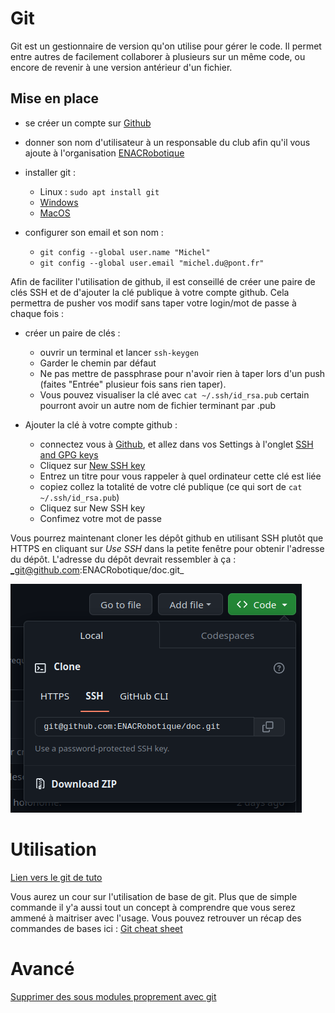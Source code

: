 # Git

Git est un gestionnaire de version qu'on utilise pour gérer le code. Il permet entre autres de facilement collaborer à plusieurs sur un même code, ou encore de revenir à une version antérieur d'un fichier.

## Mise en place
- se créer un compte sur [Github](https://github.com)
- donner son nom d'utilisateur à un responsable du club afin qu'il vous ajoute à l'organisation [ENACRobotique](https://github.com/ENACRobotique)
- installer git : 
  - Linux : `sudo apt install git`
  - [Windows](https://git-scm.com/download/win)
  - [MacOS](https://git-scm.com/download/mac)

- configurer son email et son nom :
  - `git config --global user.name "Michel"`
  - `git config --global user.email "michel.du@pont.fr"`

Afin de faciliter l'utilisation de github, il est conseillé de créer une paire de clés SSH et de d'ajouter la clé publique à votre compte github. Cela permettra de pusher vos modif sans taper votre login/mot de passe à chaque fois :
- créer un paire de clés :
  - ouvrir un terminal et lancer `ssh-keygen`
  - Garder le chemin par défaut
  - Ne pas mettre de passphrase pour n'avoir rien à taper lors d'un push 
  (faites "Entrée" plusieur fois sans rien taper).
  - Vous pouvez visualiser la clé avec `cat ~/.ssh/id_rsa.pub`
  certain pourront avoir un autre nom de fichier terminant par .pub

- Ajouter la clé à votre compte github :
  - connectez vous à [Github](https://github.com), et allez dans vos Settings à l'onglet [SSH and GPG keys](https://github.com/settings/keys)
  - Cliquez sur [New SSH key](https://github.com/settings/ssh/new)
  - Entrez un titre pour vous rappeler à quel ordinateur cette clé est liée
  - copiez collez la totalité de votre clé publique (ce qui sort de `cat ~/.ssh/id_rsa.pub`)
  - Cliquez sur New SSH key
  - Confimez votre mot de passe

Vous pourrez maintenant cloner les dépôt github en utilisant SSH plutôt que HTTPS en cliquant sur _Use SSH_ dans la petite fenêtre pour obtenir l'adresse du dépôt.
L'adresse du dépôt devrait ressembler à ça : _git@github.com:ENACRobotique/doc.git_

![](../../images/git_ssh.png "Clone avec SSH")

# Utilisation 

[Lien vers le git de tuto](git@github.com:ENACRobotique/tutogit2020.git)

Vous aurez un cour sur l'utilisation de base de git. Plus que de simple commande il y'a aussi tout un concept à comprendre que vous serez ammené à maitriser avec l'usage. Vous pouvez retrouver un récap des commandes de bases ici : [Git cheat sheet](../../datasheets/git-cheat-sheet-education.pdf)

# Avancé 
[Supprimer des sous modules proprement avec git](https://www.curiouslychase.com/posts/fix-git-submodule-add-a-git-directory-is-found-locally-issue/)

